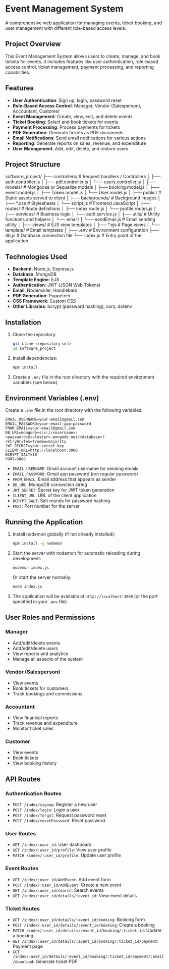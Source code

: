 # Event Management System

A comprehensive web application for managing events, ticket booking, and user management with different role-based access levels.

## Project Overview

This Event Management System allows users to create, manage, and book tickets for events. It includes features like user authentication, role-based access control, ticket management, payment processing, and reporting capabilities.

## Features

- **User Authentication**: Sign up, login, password reset
- **Role-Based Access Control**: Manager, Vendor (Salesperson), Accountant, Customer
- **Event Management**: Create, view, edit, and delete events
- **Ticket Booking**: Select and book tickets for events
- **Payment Processing**: Process payments for tickets
- **PDF Generation**: Generate tickets as PDF documents
- **Email Notifications**: Send email notifications for various actions
- **Reporting**: Generate reports on sales, revenue, and expenditure
- **User Management**: Add, edit, delete, and restore users

## Project Structure

software_project/
├── controllers/              # Request handlers / Controllers
│   ├── auth.controller.js
│   ├── pdf.controller.js
│   └── users.controller.js
│
├── models/                   # Mongoose or Sequelize models
│   ├── booking.model.js
│   ├── event.model.js
│   ├── Token.model.js
│   └── User.model.js
│
├── public/                   # Static assets served to client
│   ├── backgrounds/          # Background images
│   ├── *.css                 # Stylesheets
│   └── script.js             # Frontend JavaScript
│
├── routes/                   # Route definitions
│   ├── index.route.js
│   └── profile.routes.js
│
├── services/                 # Business logic
│   └── auth.service.js
│
├── utils/                    # Utility functions and helpers
│   └── email/
│       └── sendEmail.js      # Email sending utility
│
├── views/                    # EJS view templates
│   ├── *.ejs                 # Page views
│   └── template/             # Email templates
│
├── .env                      # Environment configuration
├── db.js                     # Database connection file
└── index.js                  # Entry point of the application


## Technologies Used

- **Backend**: Node.js, Express.js
- **Database**: MongoDB
- **Template Engine**: EJS
- **Authentication**: JWT (JSON Web Tokens)
- **Email**: Nodemailer, Handlebars
- **PDF Generation**: Puppeteer
- **CSS Framework**: Custom CSS
- **Other Libraries**: bcrypt (password hashing), cors, dotenv

## Installation

1. Clone the repository:
   ```bash
   git clone <repository-url>
   cd software_project
   ```

2. Install dependencies:
   ```bash
   npm install
   ```

3. Create a `.env` file in the root directory with the required environment variables (see below).

## Environment Variables (.env)

Create a `.env` file in the root directory with the following variables:

```
EMAIL_USERNAME=your-email@gmail.com
EMAIL_PASSWORD=your-email-app-password
FROM_EMAIL=your-email@gmail.com
DB_URL=mongodb+srv://<username>:<password>@<cluster>.mongodb.net/<database>?retryWrites=true&w=majority
JWT_SECRET=your-secret-key
CLIENT_URL=http://localhost:3000
BCRYPT_SALT=10
PORT=3000
```

- `EMAIL_USERNAME`: Gmail account username for sending emails
- `EMAIL_PASSWORD`: Gmail app password (not regular password)
- `FROM_EMAIL`: Email address that appears as sender
- `DB_URL`: MongoDB connection string
- `JWT_SECRET`: Secret key for JWT token generation
- `CLIENT_URL`: URL of the client application
- `BCRYPT_SALT`: Salt rounds for password hashing
- `PORT`: Port number for the server

## Running the Application

1. Install nodemon globally (if not already installed):
   ```bash
   npm install -g nodemon
   ```

2. Start the server with nodemon for automatic reloading during development:
   ```bash
   nodemon index.js
   ```
   
   Or start the server normally:
   ```bash
   node index.js
   ```

3. The application will be available at `http://localhost:3000` (or the port specified in your `.env` file)

## User Roles and Permissions

### Manager
- Add/edit/delete events
- Add/edit/delete users
- View reports and analytics
- Manage all aspects of the system

### Vendor (Salesperson)
- View events
- Book tickets for customers
- Track bookings and commissions

### Accountant
- View financial reports
- Track revenue and expenditure
- Monitor ticket sales

### Customer
- View events
- Book tickets
- View booking history

## API Routes

### Authentication Routes
- `POST /index/signup`: Register a new user
- `POST /index/login`: Login a user
- `POST /index/forgot`: Request password reset
- `POST /index/resetPassword`: Reset password

### User Routes
- `GET /index/:user_id`: User dashboard
- `GET /index/:user_id/profile`: View user profile
- `PATCH /index/:user_id/profile`: Update user profile

### Event Routes
- `GET /index/:user_id/AddEvent`: Add event form
- `POST /index/:user_id/AddEvent`: Create a new event
- `GET /index/:user_id/search`: Search events
- `GET /index/:user_id/details/:event_id`: View event details

### Ticket Routes
- `GET /index/:user_id/details/:event_id/booking`: Booking form
- `POST /index/:user_id/details/:event_id/booking`: Create a booking
- `PATCH /index/:user_id/details/:event_id/booking/:ticket_id`: Update a booking
- `GET /index/:user_id/details/:event_id/booking/:ticket_id/payment`: Payment page
- `GET /index/:user_id/details/:event_id/booking/:ticket_id/payment/:email/download`: Generate ticket PDF

